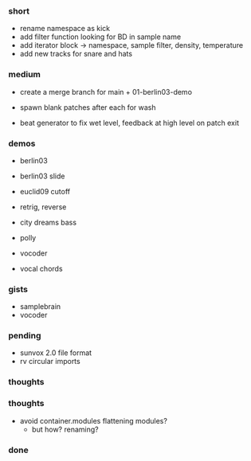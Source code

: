 ### short

- rename namespace as kick
- add filter function looking for BD in sample name
- add iterator block -> namespace, sample filter, density, temperature
- add new tracks for snare and hats 

### medium

- create a merge branch for main + 01-berlin03-demo

- spawn blank patches after each for wash
- beat generator to fix wet level, feedback at high level on patch exit

### demos

- berlin03
- berlin03 slide

- euclid09 cutoff 
- retrig, reverse
- city dreams bass
- polly
- vocoder
- vocal chords

### gists

- samplebrain
- vocoder

### pending

- sunvox 2.0 file format
- rv circular imports

### thoughts

### thoughts

- avoid container.modules flattening modules?
  - but how? renaming?

### done


